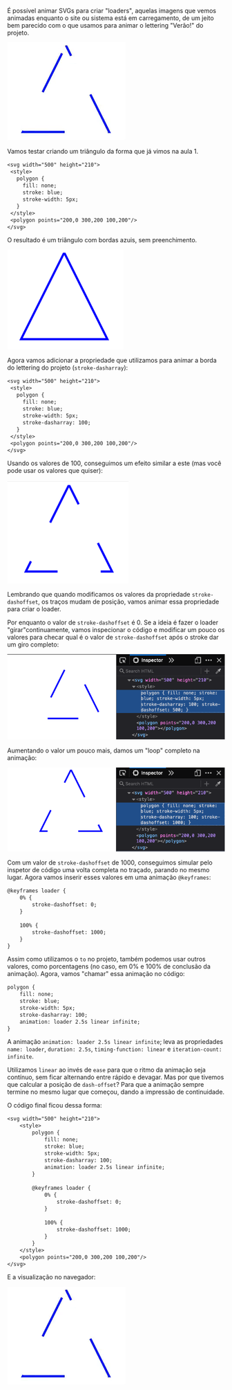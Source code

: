 É possível animar SVGs para criar "loaders", aquelas imagens que vemos animadas enquanto o site ou sistema está em carregamento, de um jeito bem parecido com o que usamos para animar o lettering "Verão!" do projeto.

![Image 1](assets/Images/img1.gif)

Vamos testar criando um triângulo da forma que já vimos na aula 1.
```
<svg width="500" height="210">
 <style>
   polygon {
     fill: none;
     stroke: blue;
     stroke-width: 5px;
   }
 </style>
 <polygon points="200,0 300,200 100,200"/>
</svg>
```

O resultado é um triângulo com bordas azuis, sem preenchimento.

![Image 2](assets/Images/img2.png)

Agora vamos adicionar a propriedade que utilizamos para animar a borda do lettering do projeto (`stroke-dasharray`):

```
<svg width="500" height="210">
 <style>
   polygon {
     fill: none;
     stroke: blue;
     stroke-width: 5px;
     stroke-dasharray: 100;
   }
 </style>
 <polygon points="200,0 300,200 100,200"/>
</svg>
```

Usando os valores de 100, conseguimos um efeito similar a este (mas você pode usar os valores que quiser):

![Image 3](assets/Images/img3.png)

Lembrando que quando modificamos os valores da propriedade `stroke-dashoffset`, os traços mudam de posição, vamos animar essa propriedade para criar o loader.

Por enquanto o valor de `stroke-dashoffset` é 0. Se a ideia é fazer o loader "girar"continuamente, vamos inspecionar o código e modificar um pouco os valores para checar qual é o valor de `stroke-dashoffset` após o stroke dar um giro completo:

![Image 4](assets/Images/img4.png)

Aumentando o valor um pouco mais, damos um "loop" completo na animação:

![Image 5](assets/Images/img5.png)

Com um valor de `stroke-dashoffset` de 1000, conseguimos simular pelo inspetor de código uma volta completa no traçado, parando no mesmo lugar. Agora vamos inserir esses valores em uma animação `@keyframes`:

```
@keyframes loader {
    0% {
        stroke-dashoffset: 0;
    }

    100% {
        stroke-dashoffset: 1000;
    }
}
```

Assim como utilizamos o `to` no projeto, também podemos usar outros valores, como porcentagens (no caso, em 0% e 100% de conclusão da animação). Agora, vamos "chamar" essa animação no código:

```
polygon {
    fill: none;
    stroke: blue;
    stroke-width: 5px;
    stroke-dasharray: 100;
    animation: loader 2.5s linear infinite;
}
```

A animação `animation: loader 2.5s linear infinite`; leva as propriedades `name: loader`, `duration: 2.5s`, `timing-function: linear` e `iteration-count: infinite`.

Utilizamos `linear` ao invés de `ease` para que o ritmo da animação seja contínuo, sem ficar alternando entre rápido e devagar. Mas por que tivemos que calcular a posição de `dash-offset`? Para que a animação sempre termine no mesmo lugar que começou, dando a impressão de continuidade.

O código final ficou dessa forma:

```
<svg width="500" height="210">
    <style>
        polygon {
            fill: none;
            stroke: blue;
            stroke-width: 5px;
            stroke-dasharray: 100;
            animation: loader 2.5s linear infinite;
        }

        @keyframes loader {
            0% {
                stroke-dashoffset: 0;
            }

            100% {
                stroke-dashoffset: 1000;
            }
        }
    </style>
    <polygon points="200,0 300,200 100,200"/>
</svg>
```

E a visualização no navegador:

![Image 6](assets/Images/img6.gif)